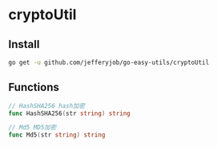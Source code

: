 # cryptoUtil

## Install

```bash
go get -u github.com/jefferyjob/go-easy-utils/cryptoUtil
```

## Functions

```go
// HashSHA256 hash加密
func HashSHA256(str string) string

// Md5 MD5加密
func Md5(str string) string
```